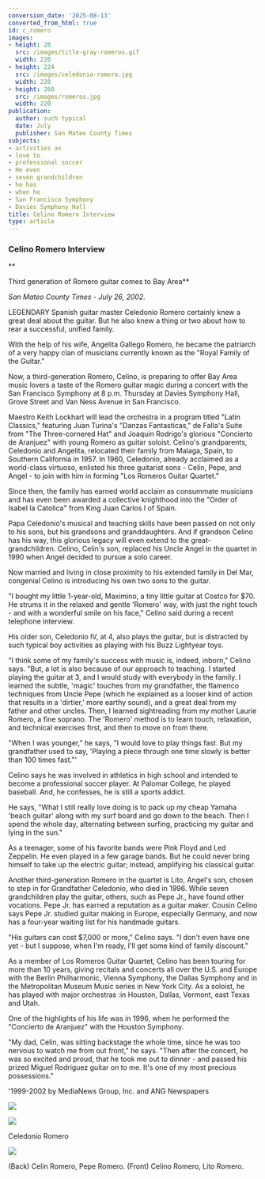 ```yaml
---
conversion_date: '2025-08-13'
converted_from_html: true
id: c_romero
images:
- height: 28
  src: /images/title-gray-romeros.gif
  width: 220
- height: 224
  src: /images/celedonio-romero.jpg
  width: 220
- height: 260
  src: /images/romeros.jpg
  width: 220
publication:
  author: such typical
  date: July
  publisher: San Mateo County Times
subjects:
- activities as
- love to
- professional soccer
- He even
- seven grandchildren
- he has
- when he
- San Francisco Symphony
- Davies Symphony Hall
title: Celino Romero Interview
type: article
---
```


### Celino Romero Interview

**

Third generation of Romero guitar comes to Bay Area**

*San Mateo County Times - July 26, 2002.*

LEGENDARY Spanish guitar master Celedonio Romero certainly knew a great deal about the guitar. But he also knew a thing or two about how to rear a successful, unified family.

With the help of his wife, Angelita Gallego Romero, he became the patriarch of a very happy clan of musicians currently known as the "Royal Family of the Guitar."

Now, a third-generation Romero, Celino, is preparing to offer Bay Area music lovers a taste of the Romero guitar magic during a concert with the San Francisco Symphony at 8 p.m. Thursday at Davies Symphony Hall, Grove Street and Van Ness Avenue in San Francisco.

Maestro Keith Lockhart will lead the orchestra in a program titled "Latin Classics," featuring Juan Turina's "Danzas Fantasticas," de Falla's Suite from "The Three-cornered Hat" and Joaquin Rodrigo's glorious "Concierto de Aranjuez" with young Romero as guitar soloist.
Celino's grandparents, Celedonio and Angelita, relocated their family from Malaga, Spain, to Southern California in 1957. In 1960, Celedonio, already acclaimed as a world-class virtuoso, enlisted his three guitarist sons - Celin, Pepe, and Angel - to join with him in forming "Los Romeros Guitar Quartet."

Since then, the family has earned world acclaim as consummate musicians and has even been awarded a collective knighthood into the "Order of Isabel la Catolica" from King Juan Carlos I of Spain.

Papa Celedonio's musical and teaching skills have been passed on not only to his sons, but his grandsons and granddaughters.
And if grandson Celino has his way, this glorious legacy will even extend to the great-grandchildren. Celino, Celin's son, replaced his Uncle Angel in the quartet in 1990 when Angel decided to pursue a solo career.

Now married and living in close proximity to his extended family in Del Mar, congenial Celino is introducing his own two sons to the guitar.

"I bought my little 1-year-old, Maximino, a tiny little guitar at Costco for $70. He strums it in the relaxed and gentle 'Romero' way, with just the right touch - and with a wonderful smile on his face," Celino said during a recent telephone interview.

His older son, Celedonio IV, at 4, also plays the guitar, but is distracted by such typical boy activities as playing with his Buzz Lightyear toys.

"I think some of my family's success with music is, indeed, inborn," Celino says. "But, a lot is also because of our approach to teaching. I started playing the guitar at 3, and I would study with everybody in the family. I learned the subtle, 'magic' touches from my grandfather, the flamenco techniques from Uncle Pepe (which he explained as a looser kind of action that results in a 'dirtier,' more earthy sound), and a great deal from my father and other uncles. Then, I learned sightreading from my mother Laurie Romero, a fine soprano. The 'Romero' method is to learn touch, relaxation, and technical exercises first, and then to move on from there.

"When I was younger," he says, "I would love to play things fast. But my grandfather used to say, 'Playing a piece through one time slowly is better than 100 times fast."'

Celino says he was involved in athletics in high school and intended to become a professional soccer player. At Palomar College, he played baseball. And, he confesses, he is still a sports addict.

He says, "What I still really love doing is to pack up my cheap Yamaha 'beach guitar' along with my surf board and go down to the beach. Then I spend the whole day, alternating between surfing, practicing my guitar and lying in the sun."

As a teenager, some of his favorite bands were Pink Floyd and Led Zeppelin. He even played in a few garage bands. But he could never bring himself to take up the electric guitar; instead, amplifying his classical guitar.

Another third-generation Romero in the quartet is Lito, Angel's son, chosen to step in for Grandfather Celedonio, who died in 1996.
While seven grandchildren play the guitar, others, such as Pepe Jr., have found other vocations. Pepe Jr. has earned a reputation as a guitar maker. Cousin Celino says Pepe Jr. studied guitar making in Europe, especially Germany, and now has a four-year waiting list for his handmade guitars.

"His guitars can cost $7,000 or more," Celino says. "I don't even have one yet - but I suppose, when I'm ready, I'll get some kind of family discount."

As a member of Los Romeros Guitar Quartet, Celino has been touring for more than 10 years, giving recitals and concerts all over the U.S. and Europe with the Berlin Philharmonic, Vienna Symphony, the Dallas Symphony and in the Metropolitan Museum Music series in New York City. As a soloist, he has played with major orchestras :in Houston, Dallas, Vermont, east Texas and Utah.

One of the highlights of his life was in 1996, when he performed the "Concierto de Aranjuez" with the Houston Symphony.

"My dad, Celin, was sitting backstage the whole time, since he was too nervous to watch me from out front," he says. "Then after the concert, he was so excited and proud, that he took me out to dinner - and passed his prized Miguel Rodriguez guitar on to me. It's one of my most precious possessions."

'1999-2002 by MediaNews Group, Inc. and ANG Newspapers

![](/images/title-gray-romeros.gif)

![](/images/celedonio-romero.jpg)

Celedonio Romero

![](/images/romeros.jpg)

(Back) Celin Romero, Pepe Romero. (Front) Celino Romero, Lito Romero.

